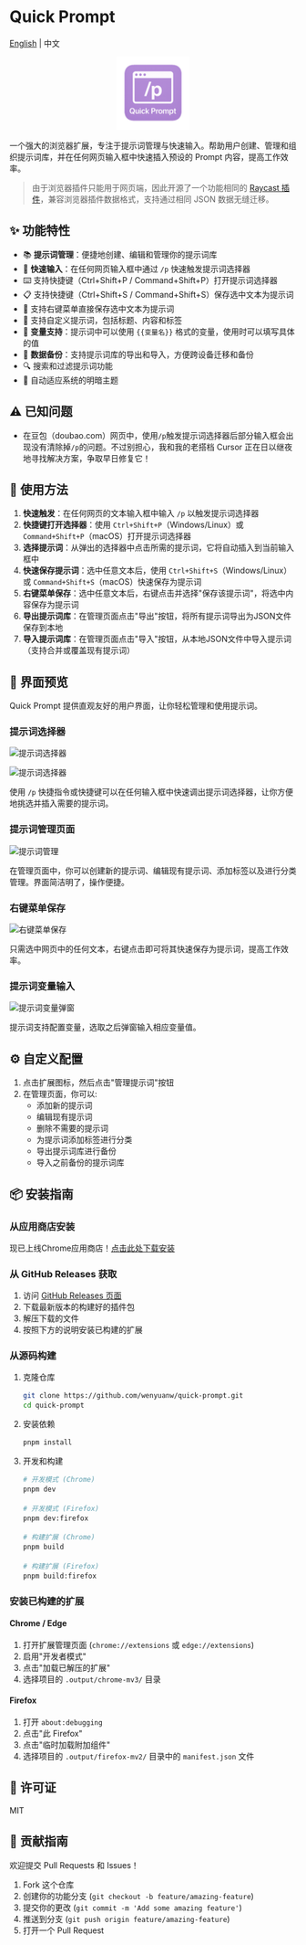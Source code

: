 # Quick Prompt

[English](./README_en.md) | 中文

<p align="center">
  <img src="./assets/icon.png" alt="Quick Prompt Logo" width="128" style="background: transparent;">
</p>

一个强大的浏览器扩展，专注于提示词管理与快速输入。帮助用户创建、管理和组织提示词库，并在任何网页输入框中快速插入预设的 Prompt 内容，提高工作效率。

> 由于浏览器插件只能用于网页端，因此开源了一个功能相同的 [Raycast 插件](https://github.com/wenyuanw/quick-prompt-raycast)，兼容浏览器插件数据格式，支持通过相同 JSON 数据无缝迁移。

## ✨ 功能特性

- 📚 **提示词管理**：便捷地创建、编辑和管理你的提示词库
- 🚀 **快速输入**：在任何网页输入框中通过 `/p` 快速触发提示词选择器
- ⌨️ 支持快捷键（Ctrl+Shift+P / Command+Shift+P）打开提示词选择器
- 📋 支持快捷键（Ctrl+Shift+S / Command+Shift+S）保存选中文本为提示词
- 📑 支持右键菜单直接保存选中文本为提示词
- 🎯 支持自定义提示词，包括标题、内容和标签
- 🔄 **变量支持**：提示词中可以使用 `{{变量名}}` 格式的变量，使用时可以填写具体的值
- 💾 **数据备份**：支持提示词库的导出和导入，方便跨设备迁移和备份
- 🔍 搜索和过滤提示词功能
- 🌙 自动适应系统的明暗主题

## ⚠️ 已知问题

- 在豆包（doubao.com）网页中，使用`/p`触发提示词选择器后部分输入框会出现没有清除掉`/p`的问题。不过别担心，我和我的老搭档 Cursor 正在日以继夜地寻找解决方案，争取早日修复它！

## 🚀 使用方法

1. **快速触发**：在任何网页的文本输入框中输入 `/p` 以触发提示词选择器
2. **快捷键打开选择器**：使用 `Ctrl+Shift+P`（Windows/Linux）或 `Command+Shift+P`（macOS）打开提示词选择器
3. **选择提示词**：从弹出的选择器中点击所需的提示词，它将自动插入到当前输入框中
4. **快速保存提示词**：选中任意文本后，使用 `Ctrl+Shift+S`（Windows/Linux）或 `Command+Shift+S`（macOS）快速保存为提示词
5. **右键菜单保存**：选中任意文本后，右键点击并选择"保存该提示词"，将选中内容保存为提示词
6. **导出提示词库**：在管理页面点击"导出"按钮，将所有提示词导出为JSON文件保存到本地
7. **导入提示词库**：在管理页面点击"导入"按钮，从本地JSON文件中导入提示词（支持合并或覆盖现有提示词）

## 📸 界面预览

Quick Prompt 提供直观友好的用户界面，让你轻松管理和使用提示词。

### 提示词选择器

![提示词选择器](https://github.com/user-attachments/assets/d20d493f-70d2-4420-a797-f4c00f1439f4)

![提示词选择器](https://github.com/user-attachments/assets/22d9d30c-b4c3-4e34-a0a0-8ef51e2cb942)

使用 `/p` 快捷指令或快捷键可以在任何输入框中快速调出提示词选择器，让你方便地挑选并插入需要的提示词。

### 提示词管理页面

![提示词管理](https://github.com/user-attachments/assets/033822b6-64a7-4994-9336-2dbba7354702)

在管理页面中，你可以创建新的提示词、编辑现有提示词、添加标签以及进行分类管理。界面简洁明了，操作便捷。

### 右键菜单保存

![右键菜单保存](https://github.com/user-attachments/assets/17fc3bfd-3fa4-4b0b-ae1a-5cfd0b62be2e)

只需选中网页中的任何文本，右键点击即可将其快速保存为提示词，提高工作效率。

### 提示词变量输入

![提示词变量弹窗](https://github.com/user-attachments/assets/c91c1156-983a-454d-aad0-5698b0291b9b)

提示词支持配置变量，选取之后弹窗输入相应变量值。

## ⚙️ 自定义配置

1. 点击扩展图标，然后点击"管理提示词"按钮
2. 在管理页面，你可以:
   - 添加新的提示词
   - 编辑现有提示词
   - 删除不需要的提示词
   - 为提示词添加标签进行分类
   - 导出提示词库进行备份
   - 导入之前备份的提示词库

## 📦 安装指南

### 从应用商店安装

现已上线Chrome应用商店！[点击此处下载安装](https://chromewebstore.google.com/detail/quick-prompt/hnjamiaoicaepbkhdoknhhcedjdocpkd)

### 从 GitHub Releases 获取

1. 访问 [GitHub Releases 页面](https://github.com/wenyuanw/quick-prompt/releases)
2. 下载最新版本的构建好的插件包
3. 解压下载的文件
4. 按照下方的说明安装已构建的扩展

### 从源码构建

1. 克隆仓库
   ```bash
   git clone https://github.com/wenyuanw/quick-prompt.git
   cd quick-prompt
   ```
2. 安装依赖
   ```bash
   pnpm install
   ```

3. 开发和构建
   ```bash
   # 开发模式 (Chrome)
   pnpm dev
   
   # 开发模式 (Firefox)
   pnpm dev:firefox
   
   # 构建扩展 (Chrome)
   pnpm build
   
   # 构建扩展 (Firefox)
   pnpm build:firefox
   ```

### 安装已构建的扩展

#### Chrome / Edge
1. 打开扩展管理页面 (`chrome://extensions` 或 `edge://extensions`)
2. 启用"开发者模式"
3. 点击"加载已解压的扩展"
4. 选择项目的 `.output/chrome-mv3/` 目录

#### Firefox
1. 打开 `about:debugging`
2. 点击"此 Firefox"
3. 点击"临时加载附加组件"
4. 选择项目的 `.output/firefox-mv2/` 目录中的 `manifest.json` 文件

## 📄 许可证

MIT

## 🤝 贡献指南

欢迎提交 Pull Requests 和 Issues！

1. Fork 这个仓库
2. 创建你的功能分支 (`git checkout -b feature/amazing-feature`)
3. 提交你的更改 (`git commit -m 'Add some amazing feature'`)
4. 推送到分支 (`git push origin feature/amazing-feature`)
5. 打开一个 Pull Request


